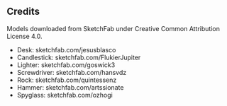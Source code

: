 ## Credits

Models downloaded from SketchFab under Creative Common Attribution License 4.0.

- Desk: sketchfab.com/jesusblasco
- Candlestick: sketchfab.com/FlukierJupiter
- Lighter: sketchfab.com/goswick3
- Screwdriver: sketchfab.com/hansvdz
- Rock: sketchfab.com/quintessenz
- Hammer: sketchfab.com/artssionate
- Spyglass: sketchfab.com/ozhogi
